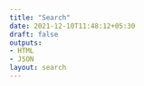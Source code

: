 ```yaml
---
title: "Search"
date: 2021-12-10T11:48:12+05:30
draft: false
outputs:
- HTML
- JSON
layout: search
---
```

